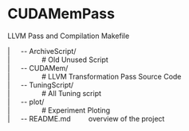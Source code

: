 # CUDAMemPass
LLVM Pass and Compilation Makefile

| &emsp; -- ArchiveScript/        
| &emsp;&emsp;&emsp;&emsp; # Old Unused Script  
| &emsp; -- CUDAMem/              
| &emsp;&emsp;&emsp;&emsp; # LLVM Transformation Pass Source Code   
| &emsp; -- TuningScript/         
| &emsp;&emsp;&emsp;&emsp; # All Tuning script    
| &emsp; -- plot/                 
| &emsp;&emsp;&emsp;&emsp; # Experiment Ploting  
| &emsp; -- README.md    overview of the project  